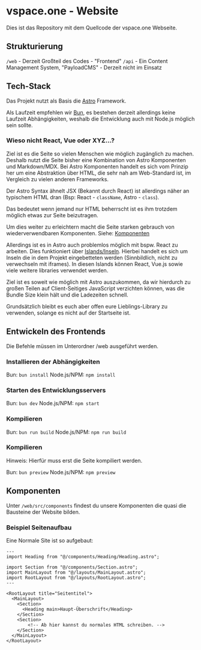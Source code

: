 # vspace.one - Website

Dies ist das Repository mit dem Quellcode der vspace.one Webseite.

## Strukturierung

```/web``` - Derzeit Großteil des Codes - "Frontend"
```/api``` - Ein Content Management System, "PayloadCMS" - Derzeit nicht im Einsatz

## Tech-Stack

Das Projekt nutzt als Basis die [Astro]("https://astro.build") Framework.

Als Laufzeit empfehlen wir [Bun]("https://bun.sh"), es bestehen derzeit allerdings keine Laufzeit Abhängigkeiten, weshalb die Entwicklung auch mit Node.js möglich sein sollte.

### Wieso nicht React, Vue oder XYZ...?

Ziel ist es die Seite so vielen Menschen wie möglich zugänglich zu machen.
Deshalb nutzt die Seite bisher eine Kombination von Astro Komponenten und Markdown/MDX. Bei Astro Komponenten handelt es sich vom Prinzip her um eine Abstraktion über HTML, die sehr nah am Web-Standard ist, im Vergleich zu vielen anderen Frameworks. 

Der Astro Syntax ähnelt JSX (Bekannt durch React) ist allerdings näher an typischem HTML dran (Bsp: React - ```className```, Astro - ```class```).

Das bedeutet wenn jemand nur HTML beherrscht ist es ihm trotzdem möglich etwas zur Seite beizutragen.

Um dies weiter zu erleichtern macht die Seite starken gebrauch von wiederverwendbaren Komponenten. Siehe: [Komponenten](#komponenten)

Allerdings ist es in Astro auch problemlos möglich mit bspw. React zu arbeiten. Dies funktioniert über [Islands/Inseln]("https://docs.astro.build/de/concepts/islands/").
Hierbei handelt es sich um Inseln die in dem Projekt eingebetteten werden (Sinnbildlich, nicht zu verwechseln mit iframes). In diesen Islands können React, Vue.js sowie viele weitere libraries verwendet werden.

Ziel ist es soweit wie möglich mit Astro auszukommen, da wir hierdurch zu großen Teilen auf Client-Seitiges JavaScript verzichten können, was die Bundle Size klein hält und die Ladezeiten schnell.

Grundsätzlich bleibt es euch aber offen eure Lieblings-Library zu verwenden, solange es nicht auf der Startseite ist.

## Entwickeln des Frontends

Die Befehle müssen im Unterordner /web ausgeführt werden.

### Installieren der Abhängigkeiten

Bun:
```bun install```
Node.js/NPM:
```npm install```

### Starten des Entwicklungsservers

Bun:
```bun dev```
Node.js/NPM:
```npm start```

### Kompilieren

Bun:
```bun run build```
Node.js/NPM:
```npm run build```

### Kompilieren

Hinweis: Hierfür muss erst die Seite kompiliert werden.

Bun:
```bun preview```
Node.js/NPM:
```npm preview```


## Komponenten

Unter ```/web/src/components``` findest du unsere Komponenten die quasi die Bausteine der Website bilden.

### Beispiel Seitenaufbau

Eine Normale Site ist so aufgebaut:

````
---
import Heading from "@/components/Heading/Heading.astro";

import Section from "@/components/Section.astro";
import MainLayout from "@/layouts/MainLayout.astro";
import RootLayout from "@/layouts/RootLayout.astro";
---

<RootLayout title="Seitentitel">
  <MainLayout>
    <Section>
      <Heading main>Haupt-Überschrift</Heading>
    </Section>
    <Section>
        <!-- Ab hier kannst du normales HTML schreiben. -->
    </Section>
  </MainLayout>
</RootLayout>